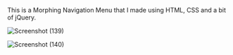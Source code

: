 This is a Morphing Navigation Menu that I made using HTML, CSS and a bit of jQuery.

![Screenshot (139)](https://user-images.githubusercontent.com/125815967/223219846-46227fcc-5344-4099-bd8e-353bb993505c.png)

![Screenshot (140)](https://user-images.githubusercontent.com/125815967/223219877-7e6a28ab-9ed2-46d0-b0a3-14267b369cec.png)
